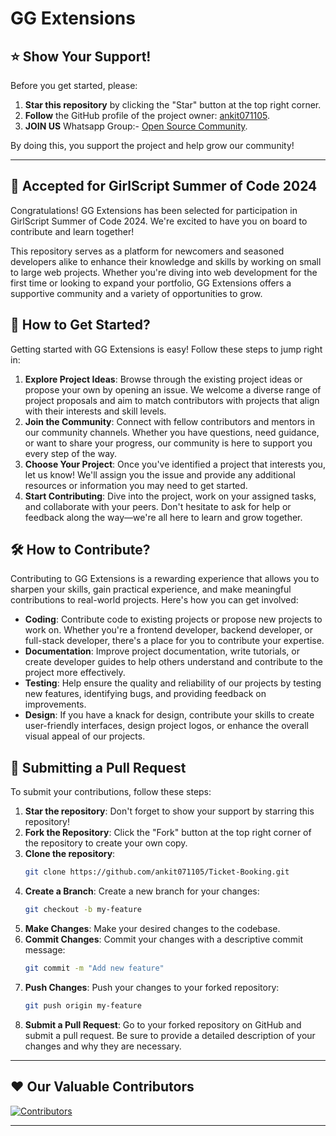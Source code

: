 

# GG Extensions

## ⭐️ Show Your Support!

Before you get started, please:

1. **Star this repository** by clicking the "Star" button at the top right corner.
2. **Follow** the GitHub profile of the project owner: [ankit071105](https://github.com/ankit071105).
3. **JOIN US** Whatsapp Group:- [Open Source Community](https://chat.whatsapp.com/JWfNTvpbNTfDp0zWsgNGWi).

By doing this, you support the project and help grow our community!

---

## 🎉 Accepted for GirlScript Summer of Code 2024

Congratulations! GG Extensions has been selected for participation in GirlScript Summer of Code 2024. We're excited to have you on board to contribute and learn together!

This repository serves as a platform for newcomers and seasoned developers alike to enhance their knowledge and skills by working on small to large web projects. Whether you're diving into web development for the first time or looking to expand your portfolio, GG Extensions offers a supportive community and a variety of opportunities to grow.

## 🚀 How to Get Started?

Getting started with GG Extensions is easy! Follow these steps to jump right in:

1. **Explore Project Ideas**: Browse through the existing project ideas or propose your own by opening an issue. We welcome a diverse range of project proposals and aim to match contributors with projects that align with their interests and skill levels.
2. **Join the Community**: Connect with fellow contributors and mentors in our community channels. Whether you have questions, need guidance, or want to share your progress, our community is here to support you every step of the way.
3. **Choose Your Project**: Once you've identified a project that interests you, let us know! We'll assign you the issue and provide any additional resources or information you may need to get started.
4. **Start Contributing**: Dive into the project, work on your assigned tasks, and collaborate with your peers. Don't hesitate to ask for help or feedback along the way—we're all here to learn and grow together.

## 🛠 How to Contribute?

Contributing to GG Extensions is a rewarding experience that allows you to sharpen your skills, gain practical experience, and make meaningful contributions to real-world projects. Here's how you can get involved:

- **Coding**: Contribute code to existing projects or propose new projects to work on. Whether you're a frontend developer, backend developer, or full-stack developer, there's a place for you to contribute your expertise.
- **Documentation**: Improve project documentation, write tutorials, or create developer guides to help others understand and contribute to the project more effectively.
- **Testing**: Help ensure the quality and reliability of our projects by testing new features, identifying bugs, and providing feedback on improvements.
- **Design**: If you have a knack for design, contribute your skills to create user-friendly interfaces, design project logos, or enhance the overall visual appeal of our projects.

## 🔄 Submitting a Pull Request

To submit your contributions, follow these steps:

1. **Star the repository**: Don't forget to show your support by starring this repository!
2. **Fork the Repository**: Click the "Fork" button at the top right corner of the repository to create your own copy.
3. **Clone the repository**:
   ```bash
   git clone https://github.com/ankit071105/Ticket-Booking.git
   ```
4. **Create a Branch**: Create a new branch for your changes:
   ```bash
   git checkout -b my-feature
   ```
5. **Make Changes**: Make your desired changes to the codebase.
6. **Commit Changes**: Commit your changes with a descriptive commit message:
   ```bash
   git commit -m "Add new feature"
   ```
7. **Push Changes**: Push your changes to your forked repository:
   ```bash
   git push origin my-feature
   ```
8. **Submit a Pull Request**: Go to your forked repository on GitHub and submit a pull request. Be sure to provide a detailed description of your changes and why they are necessary.

---

## ❤️ Our Valuable Contributors

[![Contributors](https://contrib.rocks/image?repo=ankit071105/Ticket-Booking)](https://github.com/ankit071105/Ticket-Booking/graphs/contributors)

---
